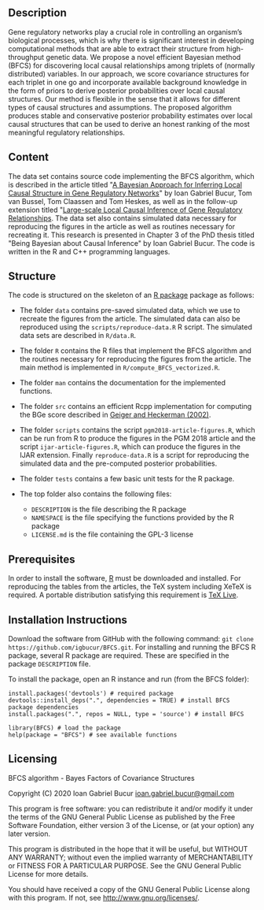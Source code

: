 ## Description
Gene regulatory networks play a crucial role in controlling an organism’s 
biological processes, which is why there is significant interest in developing 
computational methods that are able to extract their structure from high-throughput 
genetic data. We propose a novel efficient Bayesian method (BFCS) for discovering 
local causal relationships among triplets of (normally distributed) variables. In
our approach, we score covariance structures for each triplet in one go and incorporate
available background knowledge in the form of priors to derive posterior probabilities 
over local causal structures. Our method is flexible in the sense that it allows 
for different types of causal structures and assumptions. The proposed algorithm 
produces stable and conservative posterior probability estimates over local causal 
structures that can be used to derive an honest ranking of the most meaningful 
regulatory relationships.

## Content

The data set contains source code implementing the BFCS algorithm, which is 
described in the article titled "[A Bayesian Approach for Inferring Local Causal 
Structure in Gene Regulatory Networks](http://proceedings.mlr.press/v72/bucur18a.html)" 
by Ioan Gabriel Bucur, Tom van Bussel, Tom Claassen and Tom Heskes, as well as in
the follow-up extension titled "[Large-scale Local Causal Inference of Gene Regulatory
Relationships](https://doi.org/10.1016/j.ijar.2019.08.012). The data set also 
contains simulated data necessary for reproducing the figures in the article as 
well as routines necessary for recreating it. This research is presented in 
Chapter 3 of the PhD thesis titled "Being Bayesian about Causal Inference" by
Ioan Gabriel Bucur. The code is written in the R and C++ programming languages.

## Structure

The code is structured on the skeleton of an [R package](https://r-pkgs.org/index.html) 
package as follows:

- The folder `data` contains pre-saved simulated data, which we use to recreate
the figures from the article. The simulated data can also be reproduced using 
the `scripts/reproduce-data.R` R script. The simulated data sets are described in `R/data.R`.

- The folder `R` contains the R files that implement the BFCS algorithm and the 
routines necessary for reproducing the figures from the article. The main method
is implemented in `R/compute_BFCS_vectorized.R`.

- The folder `man` contains the documentation for the implemented functions.

- The folder `src` contains an efficient Rcpp implementation for computing the
BGe score described in [Geiger and Heckerman (2002)](https://projecteuclid.org/euclid.aos/1035844981).

- The folder `scripts` contains the script `pgm2018-article-figures.R`, which
can be run from R to produce the figures in the PGM 2018 article and the script
`ijar-article-figures.R`, which can produce the figures in the IJAR extension.
Finally `reproduce-data.R` is a script for reproducing the simulated data and
the pre-computed posterior probabilities.

- The folder `tests` contains a few basic unit tests for the R package.

- The top folder also contains the following files:
  - `DESCRIPTION` is the file describing the R package
  - `NAMESPACE` is the file specifying the functions provided by the R package
  - `LICENSE.md` is the file containing the GPL-3 license
  
## Prerequisites

In order to install the software, [R](https://cran.r-project.org/) must be 
downloaded and installed. For reproducing the tables from the articles, the TeX
system including XeTeX is required. A portable distribution satisfying this
requirement is [TeX Live](https://www.tug.org/texlive/).
  
## Installation Instructions

Download the software from GitHub with the following command:
`git clone https://github.com/igbucur/BFCS.git`. For installing and running the 
BFCS R package, several R package are required. These are specified in the 
package `DESCRIPTION` file.

To install the package, open an R instance and run (from the BFCS folder):
```
install.packages('devtools') # required package
devtools::install_deps(".", dependencies = TRUE) # install BFCS package dependencies
install.packages(".", repos = NULL, type = 'source') # install BFCS

library(BFCS) # load the package
help(package = "BFCS") # see available functions
```

## Licensing

BFCS algorithm - Bayes Factors of Covariance Structures

Copyright (C) 2020 Ioan Gabriel Bucur <ioan.gabriel.bucur@gmail.com>

This program is free software: you can redistribute it and/or modify
it under the terms of the GNU General Public License as published by
the Free Software Foundation, either version 3 of the License, or
(at your option) any later version.

This program is distributed in the hope that it will be useful,
but WITHOUT ANY WARRANTY; without even the implied warranty of
MERCHANTABILITY or FITNESS FOR A PARTICULAR PURPOSE.  See the
GNU General Public License for more details.

You should have received a copy of the GNU General Public License
along with this program.  If not, see <http://www.gnu.org/licenses/>.